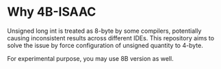 # Why 4B-ISAAC
Unsigned long int is treated as 8-byte by some compilers, potentially causing inconsistent results across different IDEs. This repository aims to solve the issue by force configuration of unsigned quantity to 4-byte.

For experimental purpose, you may use 8B version as well.

